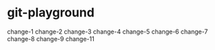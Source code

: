 # git-playground
change-1
change-2
change-3
change-4
change-5
change-6
change-7
change-8
change-9
change-11
